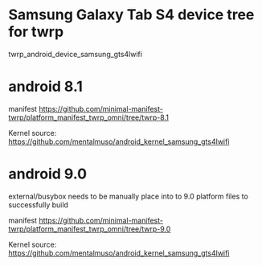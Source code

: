 # Samsung Galaxy Tab S4 device tree for twrp
twrp_android_device_samsung_gts4lwifi

# android 8.1
manifest
https://github.com/minimal-manifest-twrp/platform_manifest_twrp_omni/tree/twrp-8.1

Kernel source:
https://github.com/mentalmuso/android_kernel_samsung_gts4lwifi

# android 9.0

external/busybox needs to be manually place into to 9.0 platform files to successfully build

manifest
https://github.com/minimal-manifest-twrp/platform_manifest_twrp_omni/tree/twrp-9.0

Kernel source:
https://github.com/mentalmuso/android_kernel_samsung_gts4lwifi
